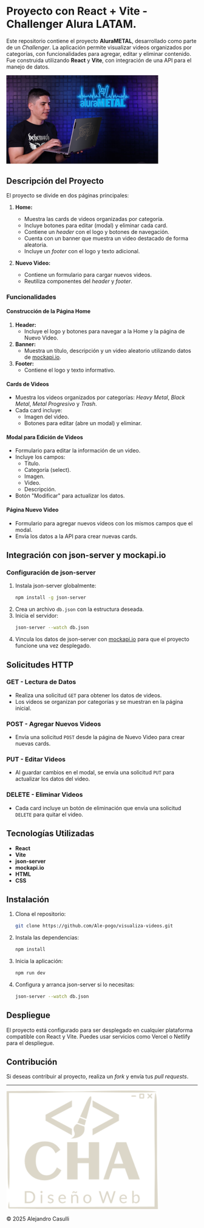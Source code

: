 # Proyecto con React + Vite - Challenger Alura LATAM.

Este repositorio contiene el proyecto **AluraMETAL**, desarrollado como parte de un _Challenger_. La aplicación permite visualizar videos organizados por categorías, con funcionalidades para agregar, editar y eliminar contenido. Fue construida utilizando **React** y **Vite**, con integración de una API para el manejo de datos.

<img src="./assets/img/banner-home.png" alt="Vista previa" width="400">

## Descripción del Proyecto

El proyecto se divide en dos páginas principales:

1. **Home:**
   - Muestra las cards de videos organizadas por categoría.
   - Incluye botones para editar (modal) y eliminar cada card.
   - Contiene un _header_ con el logo y botones de navegación.
   - Cuenta con un banner que muestra un video destacado de forma aleatoria.
   - Incluye un _footer_ con el logo y texto adicional.

2. **Nuevo Video:**
   - Contiene un formulario para cargar nuevos videos.
   - Reutiliza componentes del _header_ y _footer_.

### Funcionalidades

#### Construcción de la Página Home

1. **Header:**
   - Incluye el logo y botones para navegar a la Home y la página de Nuevo Video.
2. **Banner:**
   - Muestra un título, descripción y un video aleatorio utilizando datos de [mockapi.io](https://mockapi.io).
3. **Footer:**
   - Contiene el logo y texto informativo.

#### Cards de Videos

- Muestra los videos organizados por categorías: _Heavy Metal_, _Black Metal_, _Metal Progresivo_ y _Trash_.
- Cada card incluye:
  - Imagen del video.
  - Botones para editar (abre un modal) y eliminar.

#### Modal para Edición de Videos

- Formulario para editar la información de un video.
- Incluye los campos:
  - Título.
  - Categoría (select).
  - Imagen.
  - Video.
  - Descripción.
- Botón "Modificar" para actualizar los datos.

#### Página Nuevo Video

- Formulario para agregar nuevos videos con los mismos campos que el modal.
- Envía los datos a la API para crear nuevas cards.

## Integración con json-server y mockapi.io

### Configuración de json-server

1. Instala json-server globalmente:
   ```bash
   npm install -g json-server
   ```
2. Crea un archivo `db.json` con la estructura deseada.
3. Inicia el servidor:
   ```bash
   json-server --watch db.json
   ```
4. Vincula los datos de json-server con [mockapi.io](https://mockapi.io) para que el proyecto funcione una vez desplegado.

## Solicitudes HTTP

### GET - Lectura de Datos

- Realiza una solicitud `GET` para obtener los datos de videos.
- Los videos se organizan por categorías y se muestran en la página inicial.

### POST - Agregar Nuevos Videos

- Envía una solicitud `POST` desde la página de Nuevo Video para crear nuevas cards.

### PUT - Editar Videos

- Al guardar cambios en el modal, se envía una solicitud `PUT` para actualizar los datos del video.

### DELETE - Eliminar Videos

- Cada card incluye un botón de eliminación que envía una solicitud `DELETE` para quitar el video.

## Tecnologías Utilizadas

- **React**
- **Vite**
- **json-server**
- **mockapi.io**
- **HTML**
- **CSS**

## Instalación

1. Clona el repositorio:
   ```bash
   git clone https://github.com/Ale-pogo/visualiza-videos.git
   ```
2. Instala las dependencias:
   ```bash
   npm install
   ```
3. Inicia la aplicación:
   ```bash
   npm run dev
   ```
4. Configura y arranca json-server si lo necesitas:
   ```bash
   json-server --watch db.json
   ```

## Despliegue

El proyecto está configurado para ser desplegado en cualquier plataforma compatible con React y Vite. Puedes usar servicios como Vercel o Netlify para el despliegue.

## Contribución

Si deseas contribuir al proyecto, realiza un _fork_ y envía tus _pull requests_.

---

<img src="./assets/img/logo_cha.svg" alt="Vista previa" width="400">


© 2025 Alejandro Casulli

